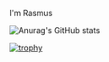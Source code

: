 I'm Rasmus 

![Anurag's GitHub stats](https://github-readme-stats.vercel.app/api?username=DARPZZ&show_icons=true&theme=tokyonight&hide=stars)

[![trophy](https://github-profile-trophy.vercel.app/?username=DARPZZ)](https://github.com/DARPZZ/github-profile-trophy)

